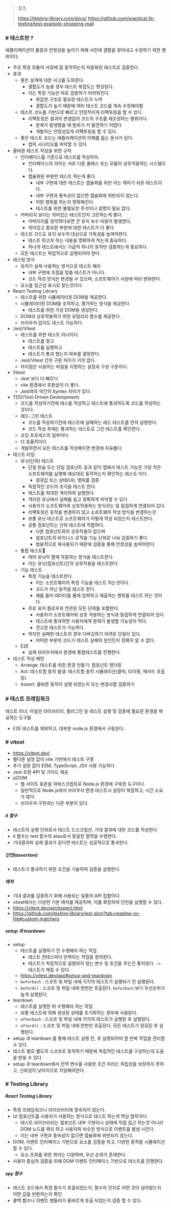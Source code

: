 > 참조
> 
> https://testing-library.com/docs/
> https://github.com/practical-fe-testing/test-example-shopping-mall

### # 테스트란 ?

애플리케이션의 품질과 안정성을 높이기 위해 사전에 결함을 찾아내고 수정하기 위한 행위이다.
- 주로 특정 모듈이 사양에 잘 동작하는지 자동화된 테스트로 검증한다.
- 효과
	- 좋은 설계에 대한 사고를 도와준다.
		- 결합도가 높을 경우 테스트 복잡도는 향상된다.
		- 이는 특정 기능만 따로 검증하기 어려워진다.
			- 복잡한 구조로 필요한 테스트가 누락
			- 결합도가 높기 때문에 여러 테스트 코드를 계속 수정해야함
	- 테스트 코드를 기반으로 빠르고 안정적이게 리팩토링을 할 수 있다.
		- 리팩토링은 결과의 변경없이 코드의 구조를 재조정하는 행위이다.
			- 문제가 발생했을 때 범위가 커 발견하기 어렵다
			- 개발자는 안정성있게 리팩토링을 할 수 있다.
	- 좋은 테스트 코드는 애플리케이션의 이해를 돕는 문서가 된다.
		- 앱의 시나리오를 파악할 수 있다
- 올바른 테스트 작성을 위한 규칙
	- 인터페이스를 기준으로 테스트를 작성하자.
		- 인터페이스의 의미는 서로 다른 클래스 또는 모듈이 상호작용하는 시스템이다.
		- 캡슐화된 부분만 테스트 하는게 좋다.
			- 내부 구현에 대한 테스트는 캡슐화를 위반 이는 깨지기 쉬운 테스트이다.
			- 내부 구현과 종속성이 없으면 캡슐화에 위반되지 않는다.
			- 어떤 행위를 하는지 명확해진다.
			- 테스트를 위한 불필요한 주석이나 설명이 필요 없다.
	- 커버리지 보다는 의미있는 테스트인지 고민하는게 좋다.
		- 커버리지를 생각하다보면 큰 유지 보수 비용이 발생한다.
		- 의미있고 중요한 부분에 대한 테스트가 더 좋다.
	- 테스트 코드도 유지 보수의 대상으로 가독성을 높여야한다.
		- 테스트 하고자 하는 내용을 명확하게 적는게 중요하다.
		- 하나의 테스트에서는 가급적 하나의 동작만 검증하는게 중요하다.
	- 모든 테스트는 독립적으로 실행되어야 한다.
- 테스팅 방식
	- 유저가 실제 사용하는 방식으로 테스트 해라
		- 내부 구현에 초점을 맞춤 테스트가 아니다.
		- 코드 작성 방식은 변경될 수 있으며, 소프트웨어가 사양에 따라 변화한다.
	- 요소를 접근성 표시로 찾는것이다.
- React Testing Library
	- 테스트를 위한 시뮬레이터된 DOM을 제공한다.
	- 시뮬레이터된 DOM을 조작하고, 평가하는 방식을 제공한다.
		- 테스트를 위한 가상 DOM을 생성한다.
	- DOM과 상호작용하기 위한 유틸리티 함수를 제공한다.
	- 브라우저 없이도 테스트 가능하다.
- Jest/Vitest
	- 테스트를 위한 테스트 러너이다.
		- 테스트를 찾고
		- 테스트를 실행하고
		- 테스트가 통과 했는지 여부를 결정한다.
	- Jest/Vitest 간의 구문 차이가 거의 없다.
	- 차이점은 사용하는 파일을 지정하는 설정과 구성 구문이다.
- Vitest
	- Jest 보다 더 빠르다
	- vite 환경에서 호환성이 더 좋다.
	- Jest와의 약간의 Syntex 차이가 있다.
- TDD(Test-Driven Development)
	- 코드를 작성하기전에 테스틑 작성하고 테스트에 통과하도록 코드를 작성하는 것이다.
	- 레드-그린 테스트
		- 코드를 작성하기전에 테스트에 실패하는 레드 테스트를 먼저 실행한다.
		- 코드 작성 후에는 통과하는 테스트로 그린 테스트를 확인한다.
	- 코딩 프로세스의 일부이다.
	- 더 효율적이다
	- 개발하면서 모든 테스트를 작성해두면 변경에 자유롭다.
- 테스트 타입
	- 유닛(단위) 테스트
		- 단일 한숨 또는 단일 컴포넌트 등과 같이 앱에서 테스트 가능한 가장 작은 소프트웨어를 실행해 예상대로 동작하는지 확인하는 테스트 이다.
			- 결괏값 또는 상태(UI), 행위를 검증
		- 독립적인 코드의 조각을 테스트 한다.
		- 테스트를 최대한 격리하여 실행한다.
		- 격리된 유닛에서 실패를 쉽고 정확하게 파악할 수 있다.
		- 사용자가 소프트웨어와 상호작용하는 방식과는 덜 밀접하게 연결되어 있다.
		- 리팩토링은 동작을 변경하지 않고 소프트웨어 작성 방식을 변경하는것
		- 보통 유닛 테스트로 소프트웨어가 어떻게 작성 되었는지 테스트한다.
		- 공통 컴포넌트는 단위 테스트에 적합하다.
			- 다른 컴포넌트와의 상호작용이 없으며
			- 컴포넌트의 비지니스 로직을 기능 단위로 나눠 검증하기 좋다.
			- 범용적으로 재사용되기 때문에 검증을 통해 안정성을 높여야한다.
	- 통합 테스트
		- 여러 유닛이 함께 작동하는 방식을 테스트한다.
		- 이는 유닛(컴포넌트)간의 상호작용을 테스트한다.
	- 기능 테스트
		- 특정 기능을 테스트한다.
			- 이는 소프트웨어의 특정 기능을 테스트 하는것이다.
			- 코드가 아닌 동작을 테스트 한다.
			- 예를 들어 데이터를 폼에 입력하고 제출하는 행위를 테스트 하는 것이다.
		- 주로 유저 플로우와 연관된 모든 단위를 포함한다.
			- 사용자가 소프트웨어와 상호 작용하는 방식과 밀접하게 연결되어 있다.
			- 테스트에 통과하면 사용자에게 문제가 발생할 가능성이 적다.
			- 견고한 테스트가 가능하다.
		- 하지만 실패한 테스트의 경우 디버깅하기 어려운 단점이 있다.
			- 어떠한 부분의 코드가 테스트 실패의 원인인지 정확히 알 수 없다.
	- E2E
		- 실제 브라우저에서 환경에 통합테스트를 진행한다.
- 테스트 작성 패턴
	- Arrange: 테스트를 위한 환경 만들기: 컴포넌트 렌더링
	- Act: 테스트할 동작 발생: 테스트할 동작 시뮬레이션(클릭, 타이핑, 메서드 호출 등)
	- Assert: 올바른 동작이 실행 되었는지 또는 변경사함 검증하기

### # 테스트 프레임워크

테스트 러너, 어설션 라이브러리, 플러그인 등 테스트 실행 및 검증에 필요한 환경을 제공하는 도구들
- E2E 테스트를 제외하고, 대부분 node.js 환경에서 구동된다.

### # vitest

- https://vitest.dev/
- 별다른 설정 없이 vite 기반에서 테스트 구종
- 추가 설정 없이 ESM, TypeScript, JSX 사용 가능하다.
- Jest 호환 API 및 가이드 제공
- jsDOM
	- 웹 사이트 표준을 자바스크립트로 Node.js 환경에 구축한 도구이다.
	- 일반적으로 Node.js에서 브라우저 환경 테스트시 설정이 복잡하고, 시간 소요가 많다.
	- 브라우저 구현과는 다른 부분이 있다.

##### it 함수

- 테스트의 실행 단위로서 테스트 드스크립션, 기대 결과에 대한 코드를 작성한다
- it 함수는 test 함수의 alias로서 동일한 열학을 수행한다.
- 기대결과와 실제 결과가 같다면 테스트는 성공적으로 통과한다.

##### 단언(assertion)

- 테스트가 통과하기 위한 조건을 기술하여 검증을 실행한다.

##### 매처

- 기대 결과를 검증하기 위해 사용되는 일종의 API 집합이다.
- vitest에서는 다양한 기본 매처를 제공하며, 이를 확장하여 단언을 실행할 수 있다.
- https://vitest.dev/api/expect.html
- https://github.com/testing-library/jest-dom?tab=readme-ov-file#custom-matchers

##### setup 과 teardown
- setup
	- 테스트를 실행하기 전 수행해야 하는 작업
		- 테스트 컨테스마다 반복되는 작업을 정의한다.
		- 테스트가 독립적으로 실행되지 않는 변수 및 조건을 주는건 좋지않다. -> 테스트가 깨질 수 있다.
	- https://vitest.dev/api/#setup-and-teardown
	- `beforEach` : 스코프 및 파일 내에 각각의 테스트가 실행되기 전 실행된다.
	- `beforAll` :  스코프 및 파일 내에 한번만 호출된다. `beforEach` 보다 우선순위가 높게 실행된다.
- teardown
	- 테스트를 실행한 뒤 수행해야 하는 작업
	- 보통 테스트에 의해 생성된 상태를 초기화하는 경우에 사용된다.
	- `afterEach` : 스코프 및 파일 내에 각각의 테스트가 실행된 후 실행된다.
	- `afterAll` :  스코프 및 파일 내에 한번만 호출된다. 모든 테스트가 완료된 후 실행된다.
- setup 과 teardown 를 통해 테스트 실행 전, 후 실행되어야 할 반복 작업을 관리할 수 있다.
- 테스트 별로 별도의 스코프로 동작하기 때문에 독립적인 테스트를 구성하는데 도움을 받을 수 있다.
- setup 과 teardown에서 전역 변수를 사용한 조건 처리는 독립성을 보장하지 못하고, 신뢰성이 낮아지므로 지양해야한다.
###  # Testing Library

##### React Testing Library

- 특정 프레임워크나 라이브러리에 종속되지 않는다.
- UI 컴포넌트를 사용자가 사용하는 방식으로 테스트 하는게 핵심 철학이다.
	- 테스트 라이브러리는 컴포넌트 내부 구현이나 상태에 직접 접근 하는것 아니라 DOM 노드를 쿼리 하고 사용자와 비슷한 방식으로 이벤트를 발생 시킨다.
	- 이는 내부 구현과 종속성이 없으면 캡슐화에 위반되지 않는다.
- DOM, 이벤트 인터페이스 기반으로 요소를 검증을 하고, 다양한 동작을 시뮬레이션 할 수 있다.
	- 요소 조회를 위한 퀴리는 다양하며, 우선 순위가 존재한다.
- 사용자 중심의 검증을 위해 DOM 이벤트 인터페이스 기반으로 테스트를 진행한다.

##### spy 함수

- 테스트 코드에서 특정 함수가 호출되었는지, 함수의 인자로 어떤 것이 넘어왔는지 어떤 값을 반환하는지 확인
- 콜백 함수나 이벤트 핸들러가 올바르게 호출 되었는지 검증 할 수 있다.









